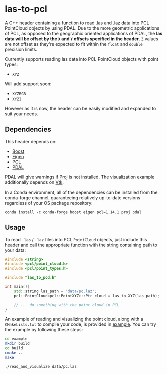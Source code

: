 # las-to-pcl
A C++ header containing a function to read .las and .laz data into PCL PointCloud objects by using PDAL. Due to the more geometric applications of PCL, as opposed to the geographic oriented applications of PDAL, the **las data will be offset by the `X` and `Y` offsets specified in the header**. `Z` values are not offset as they're expected to fit within the `float` and `double` precision limits.

Currently supports reading las data into PCL PointCloud objects with point types:
* `XYZ`

Will add support soon:
* `XYZRGB`
* `XYZI`

However as it is now, the header can be easily modified and expanded to suit your needs.

## Dependencies

This header depends on:
* [Boost](https://www.boost.org/)
* [Eigen](https://eigen.tuxfamily.org/)
* [PCL](https://github.com/PointCloudLibrary/pcl)
* [PDAL](https://github.com/PDAL/PDAL) 

PDAL will give warnings if [Proj](https://github.com/OSGeo/PROJ) is not installed. The visualization example additionally depends on [Vtk](https://vtk.org/).

In a Conda environment, all of the dependencies can be installed from the conda-forge channel, guaranteeing relatively up-to-date versions regardless of your OS package repository:

```
conda install -c conda-forge boost eigen pcl=1.14.1 proj pdal
```

## Usage

To read `.las` / `.laz` files into PCL `PointCloud` objects, just include this header and call the appropriate function with the string containing path to your data:

```c++
#include <string>
#include <pcl/point_cloud.h>
#include <pcl/point_types.h>

#include "las_to_pcd.h"

int main(){
    std::string las_path = "data/pc.laz";
    pcl::PointCloud<pcl::PointXYZ>::Ptr cloud = las_to_XYZ(las_path);

    // ... do something with the point cloud in PCL
}
```
An example of reading and visualizing the point cloud, along with a `CMakeLists.txt` to compile your code, is provided in [example](example/). You can try the example by following these steps:

```bash
cd example
mkdir build
cd build
cmake ..
make

./read_and_visualize data/pc.laz
```
